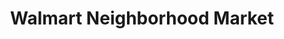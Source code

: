 ---
title: "Walmart Neighborhood Market"
url: /clemmons/walmart-neighborhood-market/
shop: supermarket
---